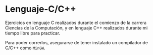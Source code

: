 # Lenguaje-C/C++

Ejercicios en lenguaje C realizados durante el comienzo de la carrera Ciencias de la Computación, y en lenguaje C++ realizados durante mi tiempo libre para practicar.

Para poder correrlos, asegurarse de tener instalado un compilador de C/C++ como `MinGW`.
